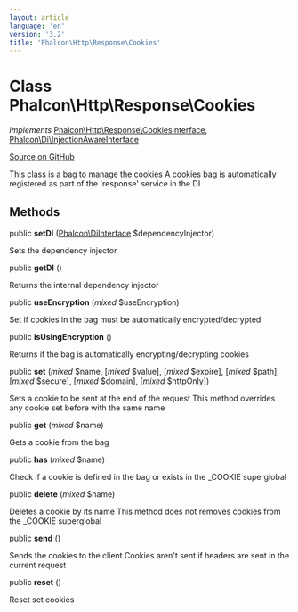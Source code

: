 ```yaml
---
layout: article
language: 'en'
version: '3.2'
title: 'Phalcon\Http\Response\Cookies'
---
```

# Class **Phalcon\Http\Response\Cookies**

*implements* [Phalcon\Http\Response\CookiesInterface](/3.2/en/api/Phalcon_Http_Response_CookiesInterface), [Phalcon\Di\InjectionAwareInterface](/3.2/en/api/Phalcon_Di_InjectionAwareInterface)

<a href="https://github.com/phalcon/cphalcon/tree/v3.2.0/phalcon/http/response/cookies.zep" class="btn btn-default btn-sm">Source on GitHub</a>

This class is a bag to manage the cookies
A cookies bag is automatically registered as part of the 'response' service in the DI


## Methods
public  **setDI** ([Phalcon\DiInterface](/3.2/en/api/Phalcon_DiInterface) $dependencyInjector)

Sets the dependency injector



public  **getDI** ()

Returns the internal dependency injector



public  **useEncryption** (*mixed* $useEncryption)

Set if cookies in the bag must be automatically encrypted/decrypted



public  **isUsingEncryption** ()

Returns if the bag is automatically encrypting/decrypting cookies



public  **set** (*mixed* $name, [*mixed* $value], [*mixed* $expire], [*mixed* $path], [*mixed* $secure], [*mixed* $domain], [*mixed* $httpOnly])

Sets a cookie to be sent at the end of the request
This method overrides any cookie set before with the same name



public  **get** (*mixed* $name)

Gets a cookie from the bag



public  **has** (*mixed* $name)

Check if a cookie is defined in the bag or exists in the _COOKIE superglobal



public  **delete** (*mixed* $name)

Deletes a cookie by its name
This method does not removes cookies from the _COOKIE superglobal



public  **send** ()

Sends the cookies to the client
Cookies aren't sent if headers are sent in the current request



public  **reset** ()

Reset set cookies



